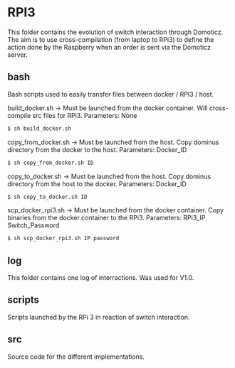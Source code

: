 # RPI3

This folder contains the evolution of switch interaction through Domoticz.
The aim is to use cross-compilation (from laptop to RPi3) to define the action done by the Raspberry when an order is sent via the Domoticz server.

## bash

Bash scripts used to easily transfer files between docker / RPI3 / host.
	
build_docker.sh 		-> 	Must be launched from the docker container.
							Will cross-compile src files for RPi3.
							Parameters: None

```` bash
$ sh build_docker.sh
````

copy_from_docker.sh 	-> 	Must be launched from the host.
							Copy dominus directory from the docker to the host.
							Parameters: Docker_ID

```` bash
$ sh copy_from_docker.sh ID
````

copy_to_docker.sh 		-> 	Must be launched from the host.
							Copy dominus directory from the host to the docker.
							Parameters: Docker_ID

```` bash
$ sh copy_to_docker.sh ID
````

scp_docker_rpi3.sh 		-> 	Must be launched from the docker container.
							Copy binaries from the docker container to the RPi3.
							Parameters: RPi3_IP Switch_Password

```` bash
$ sh scp_docker_rpi3.sh IP password
````

## log

This folder contains one log of interractions. Was used for V1.0.

## scripts

Scripts launched by the RPi 3 in reaction of switch interaction.

## src

Source code for the different implementations.